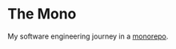 # The Mono

My software engineering journey in a [monorepo](https://en.wikipedia.org/wiki/Monorepo).
